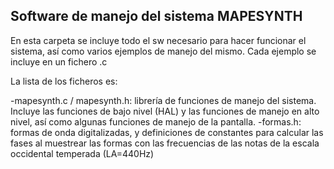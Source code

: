 Software de manejo del sistema MAPESYNTH
--

En esta carpeta se incluye todo el sw necesario para hacer funcionar el sistema, así como varios ejemplos de manejo del mismo. Cada ejemplo se incluye en un fichero .c 

La lista de los ficheros es:

  -mapesynth.c / mapesynth.h: librería de funciones de manejo del sistema. Incluye las funciones de bajo nivel (HAL) y las funciones de manejo en alto nivel, así como algunas funciones de manejo de la pantalla.
  -formas.h: formas de onda digitalizadas, y definiciones de constantes para calcular las fases al muestrear las formas con las frecuencias de las notas de la escala occidental temperada (LA=440Hz)

